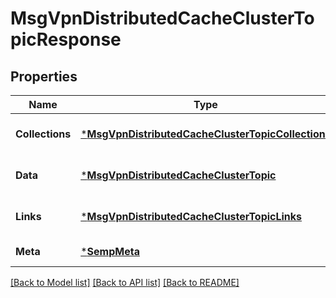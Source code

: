 # MsgVpnDistributedCacheClusterTopicResponse

## Properties
Name | Type | Description | Notes
------------ | ------------- | ------------- | -------------
**Collections** | [***MsgVpnDistributedCacheClusterTopicCollections**](MsgVpnDistributedCacheClusterTopicCollections.md) |  | [optional] [default to null]
**Data** | [***MsgVpnDistributedCacheClusterTopic**](MsgVpnDistributedCacheClusterTopic.md) |  | [optional] [default to null]
**Links** | [***MsgVpnDistributedCacheClusterTopicLinks**](MsgVpnDistributedCacheClusterTopicLinks.md) |  | [optional] [default to null]
**Meta** | [***SempMeta**](SempMeta.md) |  | [default to null]

[[Back to Model list]](../README.md#documentation-for-models) [[Back to API list]](../README.md#documentation-for-api-endpoints) [[Back to README]](../README.md)

